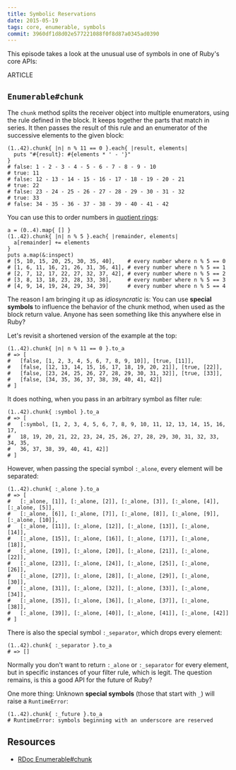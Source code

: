 ```yaml
---
title: Symbolic Reservations
date: 2015-05-19
tags: core, enumerable, symbols
commit: 3960df1d8d02e577221088f0f8d87a0345ad0390
---
```


This episode takes a look at the unusual use of symbols in one of Ruby's core APIs:

ARTICLE

## `Enumerable#chunk`

The `chunk` method splits the receiver object into multiple enumerators, using the rule defined in the block. It keeps together the parts that match in series. It then passes the result of this rule and an enumerator of the successive elements to the given block:

    (1..42).chunk{ |n| n % 11 == 0 }.each{ |result, elements|
      puts "#{result}: #{elements * ' - '}"
    }
    # false: 1 - 2 - 3 - 4 - 5 - 6 - 7 - 8 - 9 - 10
    # true: 11
    # false: 12 - 13 - 14 - 15 - 16 - 17 - 18 - 19 - 20 - 21
    # true: 22
    # false: 23 - 24 - 25 - 26 - 27 - 28 - 29 - 30 - 31 - 32
    # true: 33
    # false: 34 - 35 - 36 - 37 - 38 - 39 - 40 - 41 - 42

You can use this to order numbers in [quotient rings](http://en.wikipedia.org/wiki/Quotient_ring):

    a = (0..4).map{ [] }
    (1..42).chunk{ |n| n % 5 }.each{ |remainder, elements|
      a[remainder] += elements
    }
    puts a.map(&:inspect)
    # [5, 10, 15, 20, 25, 30, 35, 40],    # every number where n % 5 == 0
    # [1, 6, 11, 16, 21, 26, 31, 36, 41], # every number where n % 5 == 1
    # [2, 7, 12, 17, 22, 27, 32, 37, 42], # every number where n % 5 == 2
    # [3, 8, 13, 18, 23, 28, 33, 38],     # every number where n % 5 == 3
    # [4, 9, 14, 19, 24, 29, 34, 39]      # every number where n % 5 == 4

The reason I am bringing it up as *idiosyncratic* is: You can use **special symbols** to influence the behavior of the chunk method, when used as the block return value. Anyone has seen something like this anywhere else in Ruby?

Let's revisit a shortened version of the example at the top:

    (1..42).chunk{ |n| n % 11 == 0 }.to_a
    # => [
    #   [false, [1, 2, 3, 4, 5, 6, 7, 8, 9, 10]], [true, [11]],
    #   [false, [12, 13, 14, 15, 16, 17, 18, 19, 20, 21]], [true, [22]],
    #   [false, [23, 24, 25, 26, 27, 28, 29, 30, 31, 32]], [true, [33]],
    #   [false, [34, 35, 36, 37, 38, 39, 40, 41, 42]]
    # ]

It does nothing, when you pass in an arbitrary symbol as filter rule:

    (1..42).chunk{ :symbol }.to_a
    # => [
    #   [:symbol, [1, 2, 3, 4, 5, 6, 7, 8, 9, 10, 11, 12, 13, 14, 15, 16, 17,
    #   18, 19, 20, 21, 22, 23, 24, 25, 26, 27, 28, 29, 30, 31, 32, 33, 34, 35,
    #   36, 37, 38, 39, 40, 41, 42]]
    # ]

However, when passing the special symbol `:_alone`, every element will be separated:

    (1..42).chunk{ :_alone }.to_a
    # => [
    #   [:_alone, [1]], [:_alone, [2]], [:_alone, [3]], [:_alone, [4]], [:_alone, [5]],
    #   [:_alone, [6]], [:_alone, [7]], [:_alone, [8]], [:_alone, [9]], [:_alone, [10]],
    #   [:_alone, [11]], [:_alone, [12]], [:_alone, [13]], [:_alone, [14]],
    #   [:_alone, [15]], [:_alone, [16]], [:_alone, [17]], [:_alone, [18]],
    #   [:_alone, [19]], [:_alone, [20]], [:_alone, [21]], [:_alone, [22]],
    #   [:_alone, [23]], [:_alone, [24]], [:_alone, [25]], [:_alone, [26]],
    #   [:_alone, [27]], [:_alone, [28]], [:_alone, [29]], [:_alone, [30]],
    #   [:_alone, [31]], [:_alone, [32]], [:_alone, [33]], [:_alone, [34]],
    #   [:_alone, [35]], [:_alone, [36]], [:_alone, [37]], [:_alone, [38]],
    #   [:_alone, [39]], [:_alone, [40]], [:_alone, [41]], [:_alone, [42]]
    # ]

There is also the special symbol `:_separator`, which drops every element:

    (1..42).chunk{ :_separator }.to_a
    # => []

Normally you don't want to return `:_alone` or `:_separator` for every element, but in specific instances of your filter rule, which is legit. The question remains, is this a good API for the future of Ruby?

One more thing: Unknown **special symbols** (those that start with `_`) will raise a `RuntimeError`:

    (1..42).chunk{ :_future }.to_a
    # RuntimeError: symbols beginning with an underscore are reserved

## Resources

- [RDoc Enumerable#chunk](http://ruby-doc.org/core-2.3.1/Enumerable.html#method-i-chunk)
